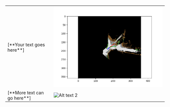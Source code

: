 <table style="border-collapse: collapse; border: none;">
<tr>
<td style="border: none;">[**Your text goes here**] </td>
<td><img src="/Images/video_vehicle_107.png" alt="Alt text 1" width="600"/></td>
</tr>
<tr>
<td style="border: none;">[**More text can go here**]</td>
<td><img src="/Images/Demo.gif" alt="Alt text 2" width="600"/></td>
</tr>
</table>
